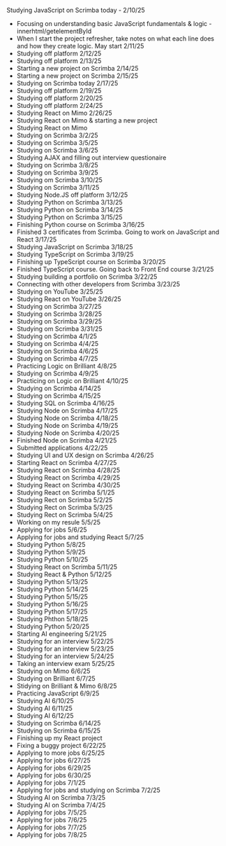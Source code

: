 Studying JavaScript on Scrimba today - 2/10/25

- Focusing on understanding basic JavaScript fundamentals & logic - innerhtml/getelementById
- When I start the project refresher, take notes on what each line does and how they create logic. May start 2/11/25
- Studying off platform 2/12/25
- Studying off platform 2/13/25
- Starting a new project on Scrimba 2/14/25
- Starting a new project on Scrimba 2/15/25
- Studying on Scrimba today 2/17/25
- Studying off platform 2/19/25
- Studying off platform 2/20/25
- Studying off platform 2/24/25
- Studying React on Mimo 2/26/25
- Studying React on Mimo & starting a new project
- Studying React on Mimo
- Studying on Scrimba 3/2/25
- Studying on Scrimba 3/5/25
- Studying on Scrimba 3/6/25
- Studying AJAX and filling out interview questionaire
- Studying on Scrimba 3/8/25
- Studying on Scrimba 3/9/25
- Studying om Scrimba 3/10/25
- Studying on Scrimba 3/11/25
- Studying Node.JS off platform 3/12/25
- Studying Python on Scrimba 3/13/25
- Studying Python on Scrimba 3/14/25
- Studying Python on Scrimba 3/15/25
- Finishing Python course on Scrimba 3/16/25
- Finished 3 certificates from Scrimba. Going to work on JavaScript and React 3/17/25
- Studying JavaScript on Scrimba 3/18/25
- Studying TypeScript on Scrimba 3/19/25
- Finishing up TypeScript course on Scrimba 3/20/25
- Finished TypeScript course. Going back to Front End course 3/21/25
- Studying building a portfolio on Scrimba 3/22/25
- Connecting with other developers from Scrimba 3/23/25
- Studying on YouTube 3/25/25
- Studying React on YouTube 3/26/25
- Studying on Scrimba 3/27/25
- Studying on Scrimba 3/28/25
- Studying on Scrimba 3/29/25
- Studying om Scrimba 3/31/25
- Studying on Scrimba 4/1/25
- Studying on Scrimba 4/4/25
- Studying on Scrimba 4/6/25
- Studying on Scrimba 4/7/25
- Practicing Logic on Brilliant 4/8/25
- Studying on Scrimba 4/9/25
- Practicing on Logic on Brilliant 4/10/25
- Studying on Scrimba 4/14/25
- Studying on Scrimba 4/15/25
- Studying SQL on Scrimba 4/16/25
- Studying Node on Scrimba 4/17/25
- Studying Node on Scrimba 4/18/25
- Studying Node on Scrimba 4/19/25
- Studying Node on Scrimba 4/20/25
- Finished Node on Scrimba 4/21/25
- Submitted applications 4/22/25
- Studying UI and UX design on Scrimba 4/26/25
- Starting React on Scrimba 4/27/25
- Studying React on Scrimba 4/28/25
- Studying React on Scrimba 4/29/25
- Studying React on Scrimba 4/30/25
- Studying React on Scrimba 5/1/25
- Studying Rect on Scrimba 5/2/25
- Studying Rect on Scrimba 5/3/25
- Studying Rect on Scrimba 5/4/25
- Working on my resule 5/5/25
- Applying for jobs 5/6/25
- Applying for jobs and studying React 5/7/25
- Studying Python 5/8/25
- Studying Python 5/9/25
- Studying Python 5/10/25
- Studying React on Scrimba 5/11/25
- Studying React & Python 5/12/25
- Studying Python 5/13/25
- Studying Python 5/14/25
- Studying Python 5/15/25
- Studying Python 5/16/25
- Studying Python 5/17/25
- Studying Phthon 5/18/25
- Studying Python 5/20/25
- Starting AI engineering 5/21/25
- Studying for an interview 5/22/25
- Studying for an interview 5/23/25
- Studying for an interview 5/24/25
- Taking an interview exam 5/25/25
- Studying on Mimo 6/6/25
- Studying on Brilliant 6/7/25
- Stidying on Brilliant & Mimo 6/8/25
- Practicing JavaScript 6/9/25
- Studying AI 6/10/25
- Studying AI 6/11/25
- Studying AI 6/12/25
- Studying on Scrimba 6/14/25
- Studying on Scrimba 6/15/25
- Finishing up my React project
- Fixing a buggy project 6/22/25
- Applying to more jobs 6/25/25
- Applying for jobs 6/27/25
- Applying for jobs 6/29/25
- Applying for jobs 6/30/25
- Applying for jobs 7/1/25
- Applying for jobs and studying on Scrimba 7/2/25
- Studying AI on Scrimba 7/3/25
- Studying AI on Scrimba 7/4/25
- Applying for jobs 7/5/25
- Applying for jobs 7/6/25
- Applying for jobs 7/7/25
- Applying for jobs 7/8/25